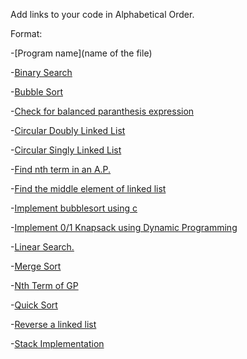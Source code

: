 Add links to your code in Alphabetical Order.

Format:

-[Program name](name of the file)

-[Binary Search](Binary_Search.c)

-[Bubble Sort](bubblesort.c)

-[Check for balanced paranthesis expression](Check_balanced_paranthesis.c)

-[Circular Doubly Linked List](circularDLL.c)

-[Circular Singly Linked List](circularSLL.c)

-[Find nth term in an A.P.](AP.c)

-[Find the middle element of linked list](middle.c)

-[Implement bubblesort using c](bubblesort.c)

-[Implement 0/1 Knapsack using Dynamic Programming](0-1_knapsack.c)

-[Linear Search.](LinearSearch.c)

-[Merge Sort](Mergesort.c)

-[Nth Term of GP](NthTermGP.c)

-[Quick Sort](Quick_Sort.c)

-[Reverse a linked list](reverse.c)

-[Stack Implementation](C_STACK.C)


